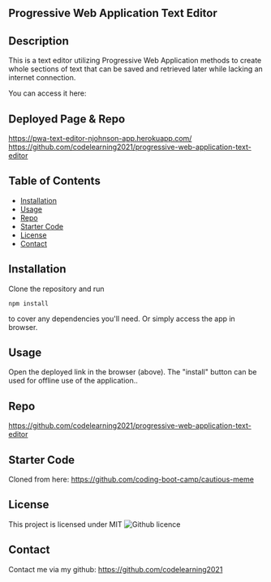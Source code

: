 ## Progressive Web Application Text Editor

## Description

This is a text editor utilizing Progressive Web Application methods to create whole sections of text that can be saved and retrieved later while lacking an internet connection.

You can access it here:

## Deployed Page & Repo

https://pwa-text-editor-njohnson-app.herokuapp.com/
https://github.com/codelearning2021/progressive-web-application-text-editor

## Table of Contents

* [Installation](#installation)
* [Usage](#usage)
* [Repo](#repo)
* [Starter Code](#starter-code)
* [License](#license)
* [Contact](#contact)

## Installation

Clone the repository and run

```
npm install
```
to cover any dependencies you'll need. Or simply access the app in browser.

## Usage
Open the deployed link in the browser (above). The "install" button can be used for offline use of the application..

## Repo

https://github.com/codelearning2021/progressive-web-application-text-editor

## Starter Code

Cloned from here: https://github.com/coding-boot-camp/cautious-meme

## License 
This project is licensed under MIT
![Github licence](http://img.shields.io/badge/license-MIT-blue.svg)

## Contact
Contact me via my github: https://github.com/codelearning2021